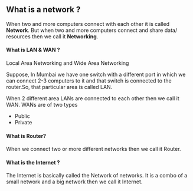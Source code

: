 ## What is a network ? 

When two and more computers connect with each other it is called **Network**.
But when two and more computers connect and share data/ resources then we call it **Networking**.

#### What is LAN & WAN ?

Local Area Networking and Wide Area Networking

Suppose, In Mumbai we have one switch with a different port in which we can connect 2-3 computers to it  and that switch is connected to the router.So, that particular area is called LAN.

When 2 different area LANs are connected to each other then we call it WAN.
WANs are of two types 
* Public
* Private
#### What is Router?

When we connect two or more different networks then we call it Router.
 
#### What is the Internet ?

The Internet is basically called the Network of networks. It is a combo of a small network and a big network then we call it Internet.

